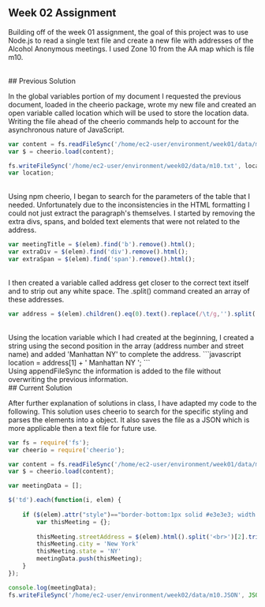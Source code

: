 ## Week 02 Assignment 

Building off of the week 01 assignment, the goal of this project was to use Node.js to read a single text file and create a new file with addresses of the Alcohol Anonymous meetings. I used Zone 10 from the AA map which is file m10.

<br>
## Previous Solution 

In the global variables portion of my document I requested the previous document, loaded in the cheerio package, wrote my new file and created an open variable called location which will be used to store the location data. Writing the file ahead of the cheerio commands help to account for the asynchronous nature of JavaScript. 
```javascript
var content = fs.readFileSync('/home/ec2-user/environment/week01/data/m10.txt');
var $ = cheerio.load(content);

fs.writeFileSync('/home/ec2-user/environment/week02/data/m10.txt', location);
var location;  
```

<br>
Using npm cheerio, I began to search for the parameters of the table that I needed. Unfortunately due to the inconsistencies in the HTML formatting I could not just extract the paragraph's themselves. I started by removing the extra divs, spans, and bolded text elements that were not related to the address. 

```javascript
var meetingTitle = $(elem).find('b').remove().html();
var extraDiv = $(elem).find('div').remove().html(); 
var extraSpan = $(elem).find('span').remove().html(); 
```

<br>
I then created a variable called address get closer to the correct text itself and to strip out any white space. The .split() command created an array of these addresses. 

```javascript
var address = $(elem).children().eq(0).text().replace(/\t/g,'').split('\n').filter(address=>address.trim().length > 1).map(i=>i.trim());
```

<br>
Using the location variable which I had created at the beginning, I created a string using the second position in the array (address number and street name) and added 'Manhattan NY' to complete the address.
```javascript
location = address[1] + ' Manhattan NY '; 
```

<br>
Using appendFileSync the information is added to the file without overwriting the previous information. 

<br>
## Current Solution 

After further explanation of solutions in class, I have adapted my code to the following. This solution uses cheerio to search for the specific styling and parses the elements into a object. It also saves the file as a JSON which is more applicable then a text file for future use. 
```javascript
var fs = require('fs');
var cheerio = require('cheerio');

var content = fs.readFileSync('/home/ec2-user/environment/week01/data/m10.txt');
var $ = cheerio.load(content);

var meetingData = []; 

$('td').each(function(i, elem) {
    
    if ($(elem).attr("style")=="border-bottom:1px solid #e3e3e3; width:260px"){
        var thisMeeting = {}; 
        
        thisMeeting.streetAddress = $(elem).html().split('<br>')[2].trim().split(',')[0];
        thisMeeting.city = 'New York'
        thisMeeting.state = 'NY'
        meetingData.push(thisMeeting); 
    }
});

console.log(meetingData);
fs.writeFileSync('/home/ec2-user/environment/week02/data/m10.JSON', JSON.stringify(meetingData)); 
```
